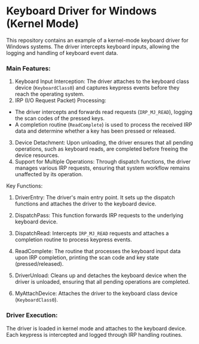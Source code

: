 # Keyboard Driver for Windows (Kernel Mode)
This repository contains an example of a kernel-mode keyboard driver for Windows systems. The driver intercepts keyboard inputs, allowing the logging and handling of keyboard event data.

### Main Features:
1. Keyboard Input Interception: The driver attaches to the keyboard class device (`KeyboardClass0`) and captures keypress events before they reach the operating system.
2. IRP (I/O Request Packet) Processing:
  - The driver intercepts and forwards read requests (`IRP_MJ_READ`), logging the scan codes of the pressed keys.
  - A completion routine (`ReadComplete`) is used to process the received IRP data and determine whether a key has been pressed or released.
3. Device Detachment: Upon unloading, the driver ensures that all pending operations, such as keyboard reads, are completed before freeing the device resources.
4. Support for Multiple Operations: Through dispatch functions, the driver manages various IRP requests, ensuring that system workflow remains unaffected by its operation.

Key Functions:
1. DriverEntry: The driver's main entry point. It sets up the dispatch functions and attaches the driver to the keyboard device.

2. DispatchPass: This function forwards IRP requests to the underlying keyboard device.

3. DispatchRead: Intercepts `IRP_MJ_READ` requests and attaches a completion routine to process keypress events.

4. ReadComplete: The routine that processes the keyboard input data upon IRP completion, printing the scan code and key state (pressed/released).

5. DriverUnload: Cleans up and detaches the keyboard device when the driver is unloaded, ensuring that all pending operations are completed.

6. MyAttachDevice: Attaches the driver to the keyboard class device (`KeyboardClass0`).

### Driver Execution:
The driver is loaded in kernel mode and attaches to the keyboard device. Each keypress is intercepted and logged through IRP handling routines.
